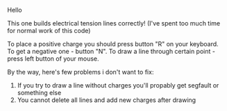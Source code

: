 Hello

This one builds electrical tension lines сorrectly!
(I've spent too much time for normal work of this code)

To place a positive charge you should press button "R" on your keyboard.
To get a negative one - button "N".
To draw a line through certain point - press left button of your mouse.

By the way, here's few problems i don't want to fix: 
1) If you try to draw a line without charges you'll propably get segfault or something else
2) You cannot delete all lines and add new charges after drawing
